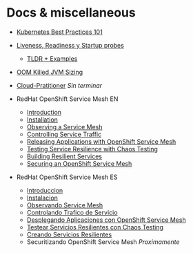 # Docs & miscellaneous 

+ [Kubernetes Best Practices 101](https://github.com/agustinlare/docs/blob/master/k8s-bestpractices.md)

+ [Liveness, Readiness y Startup probes](k8s-probes/probes.md)
    + [TLDR + Examples](k8s-probes/tldr.md)

+ [OOM Killed JVM Sizing](k8s-oomkill/k8s-ommkill.md)

+ [Cloud-Pratitioner](cloud-pratitioner/README.md) *Sin terminar*

+ RedHat OpenShift Service Mesh EN
    + [Introduction](rhocp-servicemesh/chap1-en.md)
    + [Installation](rhocp-servicemesh/chap2-en.md)
    + [Observing a Service Mesh](rhocp-servicemesh/chap3-en.md)
    + [Controlling Service Traffic](rhocp-servicemesh/chap4-en.md)
    + [Releasing Applications with OpenShift Service Mesh](rhocp-servicemesh/chap5-en.md)
    + [Testing Service Resilience with Chaos Testing](rhocp-servicemesh/chap6-en.md)
    + [Building Resilient Services](rhocp-servicemesh/chap7-en.md)
    + [Securing an OpenShift Service Mesh](rhocp-servicemesh/chap8-en.md)


+ RedHat OpenShift Service Mesh ES
    + [Introduccion](rhocp-servicemesh/chap1-es.md)
    + [Instalacion](rhocp-servicemesh/chap2-es.md)
    + [Observando Service Mesh](rhocp-servicemesh/chap3-es.md)
    + [Controlando Trafico de Servicio](rhocp-servicemesh/chap4-es.md)
    + [Desplegando Aplicaciones con OpenShift Service Mesh](rhocp-servicemesh/chap5-es.md)
    + [Testear Servicios Resilientes con Chaos Testing](rhocp-servicemesh/chap6-es.md)
    + [Creando Servicios Resilientes](rhocp-servicemesh/chap7-es.md)
    + Securitizando OpenShift Service Mesh *Proximamente*
